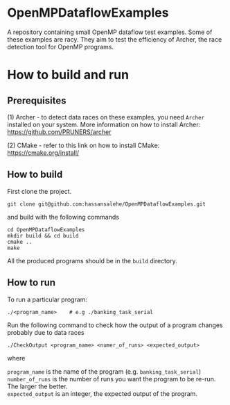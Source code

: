 # OpenMPDataflowExamples
A repository containing small OpenMP dataflow test examples. Some of these examples are racy. They aim to test the efficiency of Archer, the race detection tool for OpenMP programs.

# How to build and run

## Prerequisites
(1) Archer - to detect data races on these examples, you need ``Archer`` installed on your system. More information on how to install Archer: https://github.com/PRUNERS/archer

(2) CMake - refer to this link on how to install CMake: https://cmake.org/install/

## How to build
First clone the project.

    git clone git@github.com:hassansalehe/OpenMPDataflowExamples.git

and build with the following commands

    cd OpenMPDataflowExamples
    mkdir build && cd build
    cmake ..
    make
All the produced programs should be in the `build` directory.

## How to run
To run a particular program:

    ./<program_name>    # e.g ./banking_task_serial


Run the following command to check how the output of a program changes probably due to data races

    ./CheckOutput <program_name> <numer_of_runs> <expected_output>

where

``program_name`` is the name of the program (e.g. ``banking_task_serial``)  
``number_of_runs`` is the number of runs you want the program to be re-run.
The larger the better.  
``expected_output`` is an integer, the expected output of the program.
